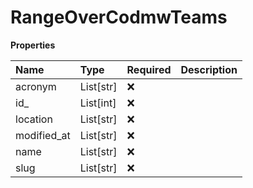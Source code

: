 # RangeOverCodmwTeams

**Properties**

| Name        | Type      | Required | Description |
| :---------- | :-------- | :------- | :---------- |
| acronym     | List[str] | ❌       |             |
| id\_        | List[int] | ❌       |             |
| location    | List[str] | ❌       |             |
| modified_at | List[str] | ❌       |             |
| name        | List[str] | ❌       |             |
| slug        | List[str] | ❌       |             |
